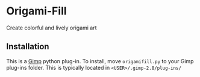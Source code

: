 Origami-Fill
============
Create colorful and lively origami art

## Installation
This is a [Gimp](http://gimp.org) python plug-in.
To install, move `origamifill.py` to your Gimp plug-ins folder.
This is typically located in `<USER>/.gimp-2.8/plug-ins/`

